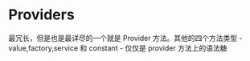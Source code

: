 Providers
=====

最冗长，但是也是最详尽的一个就是 Provider 方法。其他的四个方法类型 - value,factory,service 和 constant - 仅仅是 provider 方法上的语法糖